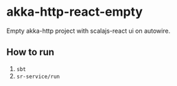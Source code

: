 # akka-http-react-empty
Empty akka-http project with scalajs-react ui on autowire.

## How to run
1. ```sbt```
2. ```sr-service/run```
